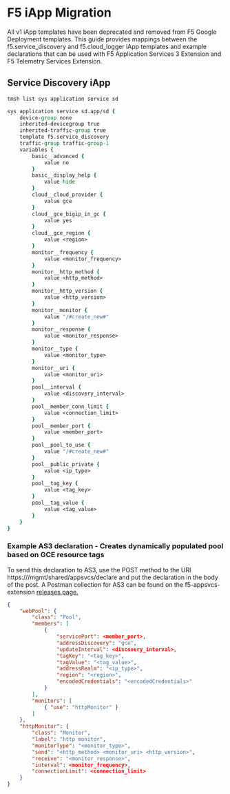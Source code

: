 # F5 iApp Migration

All v1 iApp templates have been deprecated and removed from F5 Google Deployment templates. This guide provides mappings between the f5.service_discovery and f5.cloud_logger iApp templates and example declarations that can be used with F5 Application Services 3 Extension and F5 Telemetry Services Extension.

## Service Discovery iApp

```bash
tmsh list sys application service sd
```

```tcl
sys application service sd.app/sd {
    device-group none
    inherited-devicegroup true
    inherited-traffic-group true
    template f5.service_discovery
    traffic-group traffic-group-1
    variables {
        basic__advanced {
            value no
        }
        basic__display_help {
            value hide
        }
        cloud__cloud_provider {
            value gce
        }
        cloud__gce_bigip_in_gc {
            value yes
        }
        cloud__gce_region {
            value <region>
        }
        monitor__frequency {
            value <monitor_frequency>
        }
        monitor__http_method {
            value <http_method>
        }
        monitor__http_version {
            value <http_version>
        }
        monitor__monitor {
            value "/#create_new#"
        }
        monitor__response { 
            value <monitor_response>
        }
        monitor__type {
            value <monitor_type>
        }
        monitor__uri {
            value <monitor_uri>
        }
        pool__interval {
            value <discovery_interval>
        }
        pool__member_conn_limit {
            value <connection_limit>
        }
        pool__member_port {
            value <member_port>
        }
        pool__pool_to_use {
            value "/#create_new#"
        }
        pool__public_private {
            value <ip_type>
        }
        pool__tag_key {
            value <tag_key>
        }
        pool__tag_value {
            value <tag_value>
        }
    }
}
```

### Example AS3 declaration - Creates dynamically populated pool based on GCE resource tags
To send this declaration to AS3, use the POST method to the URI https://<BIG-IP>/mgmt/shared/appsvcs/declare and put the declaration in the body of the post. A Postman collection for AS3 can be found on the f5-appsvcs-extension [releases page.](https://github.com/F5Networks/f5-appsvcs-extension/releases/)

```json
{
    "webPool": {
        "class": "Pool",
        "members": [
            {
                "servicePort": <member_port>,
                "addressDiscovery": "gce",
                "updateInterval": <discovery_interval>,
                "tagKey": "<tag_key>",
                "tagValue": "<tag_value>",
                "addressRealm": "<ip_type>",
                "region": "<region>",
                "encodedCredentials": "<encodedCredentials>"
            }
        ],
        "monitors": [
            { "use": "httpMonitor" }
        ]
    },
    "httpMonitor": {
        "class": "Monitor",
        "label": "http monitor",
        "monitorType": "<monitor_type>",
        "send": "<http_method> <monitor_uri> <http_version>",
        "receive": "<monitor_response>",
        "interval": <monitor_frequency>,
        "connectionLimit": <connection_limit>
    }
}
```